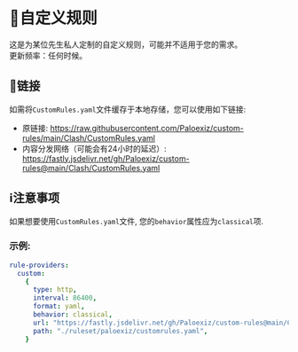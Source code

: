 # 📜自定义规则  
这是为某位先生私人定制的自定义规则，可能并不适用于您的需求。  
更新频率：任何时候。  
## 🔗链接  
如需将`CustomRules.yaml`文件缓存于本地存储，您可以使用如下链接:  
- 原链接: https://raw.githubusercontent.com/Paloexiz/custom-rules/main/Clash/CustomRules.yaml  
- 内容分发网络（可能会有24小时的延迟）: https://fastly.jsdelivr.net/gh/Paloexiz/custom-rules@main/Clash/CustomRules.yaml  
## ℹ️注意事项
如果想要使用`CustomRules.yaml`文件, 您的`behavior`属性应为`classical`项.  
### 示例:  
```yaml
rule-providers:
  custom:
    {
      type: http,
      interval: 86400,
      format: yaml,
      behavior: classical,
      url: "https://fastly.jsdelivr.net/gh/Paloexiz/custom-rules@main/Clash/CustomRules.yaml",
      path: "./ruleset/paloexiz/customrules.yaml",
    }
```
